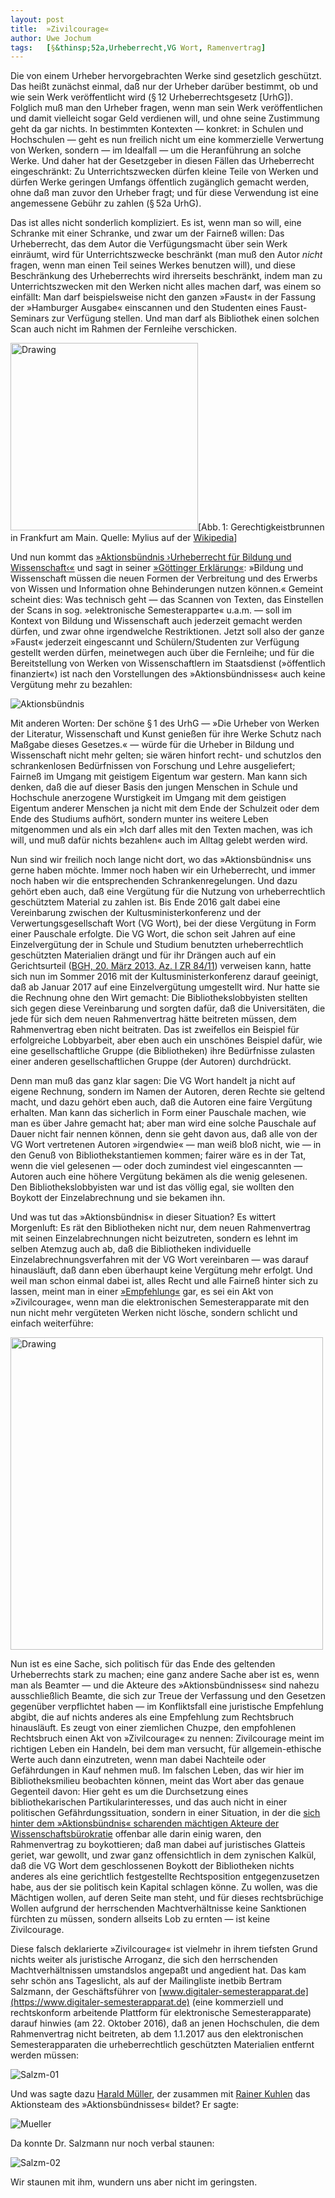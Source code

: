 ```yaml
---
layout:	post
title:	»Zivilcourage«
author:	Uwe Jochum
tags:   [§&thinsp;52a,Urheberrecht,VG Wort, Ramenvertrag]
---
```


Die von einem Urheber hervorgebrachten Werke sind gesetzlich
geschützt. Das heißt zunächst einmal, daß nur der Urheber darüber
bestimmt, ob und wie sein Werk veröffentlicht wird (§&thinsp;12
Urheberrechtsgesetz [UrhG]). Folglich muß man den Urheber fragen,
wenn man sein Werk veröffentlichen und damit vielleicht sogar
Geld verdienen will, und ohne seine Zustimmung geht da gar
nichts. In bestimmten Kontexten — konkret: in Schulen und
Hochschulen — geht es nun freilich nicht um eine kommerzielle
Verwertung von Werken, sondern — im Idealfall — um die
Heranführung an solche Werke. Und daher hat der Gesetzgeber in
diesen Fällen das Urheberrecht eingeschränkt: Zu
Unterrichtszwecken dürfen kleine Teile von Werken und dürfen
Werke geringen Umfangs öffentlich zugänglich gemacht werden, ohne
daß man zuvor den Urheber fragt; und für diese Verwendung ist
eine angemessene Gebühr zu zahlen (§&thinsp;52a UrhG).

Das ist alles nicht sonderlich kompliziert. Es ist, wenn man so
will, eine Schranke mit einer Schranke, und zwar um der Fairneß
willen: Das Urheberrecht, das dem Autor die Verfügungsmacht über
sein Werk einräumt, wird für Unterrichtszwecke beschränkt (man
muß den Autor *nicht* fragen, wenn man einen Teil seines Werkes
benutzen will), und diese Beschränkung des Urheberrechts wird
ihrerseits beschränkt, indem man zu Unterrichtszwecken mit den
Werken nicht alles machen darf, was einem so einfällt: Man darf
beispielsweise nicht den ganzen »Faust« in der Fassung der
»Hamburger Ausgabe« einscannen und den Studenten eines
Faust-Seminars zur Verfügung stellen. Und man darf als Bibliothek
einen solchen Scan auch nicht im Rahmen der Fernleihe
verschicken.

<img
src="https://upload.wikimedia.org/wikipedia/commons/2/21/Frankfurt_Am_Main-Gerechtigkeitsbrunnen-Detail-Justitia_von_Westen-20110408.jpg"
alt="Drawing" style="width: 300px;"/>[Abb.&thinsp;1:
Gerechtigkeistbrunnen in Frankfurt am Main. Quelle: Mylius auf
der
[Wikipedia](https://commons.wikimedia.org/wiki/File:Frankfurt_Am_Main-Gerechtigkeitsbrunnen-Detail-Justitia_von_Westen-20110408.jpg#)]

Und nun kommt
das
[»Aktionsbündnis ›Urheberrecht für Bildung und Wissenschaft‹«](http://www.urheberrechtsbuendnis.de/index.html.de) und
sagt in
seiner
[»Göttinger Erklärung«](http://www.urheberrechtsbuendnis.de/ge.html.de):
»Bildung und Wissenschaft müssen die neuen Formen der Verbreitung
und des Erwerbs von Wissen und Information ohne Behinderungen
nutzen können.« Gemeint scheint dies: Was technisch geht — das
Scannen von Texten, das Einstellen der Scans in
sog. »elektronische Semesterapparte« u.a.m. — soll im Kontext von
Bildung und Wissenschaft auch jederzeit gemacht werden dürfen,
und zwar ohne irgendwelche Restriktionen. Jetzt soll also der
ganze »Faust« jederzeit eingescannt und Schülern/Studenten zur
Verfügung gestellt werden dürfen, meinetwegen auch über die
Fernleihe; und für die Bereitstellung von Werken von
Wissenschaftlern im Staatsdienst (»öffentlich finanziert«) ist
nach den Vorstellungen des »Aktionsbündnisses« auch keine
Vergütung mehr zu bezahlen:

![Aktionsbündnis](/5artikel/material/aktionsbuendnis-website-wissenschaftsschranke-2017-01-07.png)

Mit anderen Worten: Der schöne §&thinsp;1 des UrhG — »Die Urheber
von Werken der Literatur, Wissenschaft und Kunst genießen für
ihre Werke Schutz nach Maßgabe dieses Gesetzes.« — würde für die
Urheber in Bildung und Wissenschaft nicht mehr gelten; sie wären
hinfort recht- und schutzlos den schrankenlosen Bedürfnissen von
Forschung und Lehre ausgeliefert; Fairneß im Umgang mit geistigem
Eigentum war gestern.  Man kann sich denken, daß die auf dieser
Basis den jungen Menschen in Schule und Hochschule anerzogene
Wurstigkeit im Umgang mit dem geistigen Eigentum anderer Menschen
ja nicht mit dem Ende der Schulzeit oder dem Ende des Studiums
aufhört, sondern munter ins weitere Leben mitgenommen und als ein
»Ich darf alles mit den Texten machen, was ich will, und muß
dafür nichts bezahlen« auch im Alltag gelebt werden wird.

Nun sind wir freilich noch lange nicht dort, wo das
»Aktionsbündnis« uns gerne haben möchte. Immer noch haben wir ein
Urheberrecht, und immer noch haben wir die entsprechenden
Schrankenregelungen. Und dazu gehört eben auch, daß eine
Vergütung für die Nutzung von urheberrechtlich geschütztem
Material zu zahlen ist. Bis Ende 2016 galt dabei eine
Vereinbarung zwischen der Kultusministerkonferenz und der
Verwertungsgesellschaft Wort (VG Wort), bei der diese Vergütung
in Form einer Pauschale erfolgte. Die VG Wort, die schon seit
Jahren auf eine Einzelvergütung der in Schule und Studium
benutzten urheberrechtlich geschützten Materialien drängt und für
ihr Drängen auch auf ein Gerichtsurteil
([BGH, 20. März 2013, Az. I ZR 84/11](https://openjur.de/u/641887.html))
verweisen kann, hatte sich nun im Sommer 2016 mit der
Kultusministerkonferenz darauf geeinigt, daß ab Januar 2017 auf
eine Einzelvergütung umgestellt wird. Nur hatte sie die Rechnung
ohne den Wirt gemacht: Die Bibliothekslobbyisten stellten sich
gegen diese Vereinbarung und sorgten dafür, daß die
Universitäten, die jede für sich dem neuen Rahmenvertrag hätte
beitreten müssen, dem Rahmenvertrag eben nicht beitraten. Das ist
zweifellos ein Beispiel für erfolgreiche Lobbyarbeit, aber eben
auch ein unschönes Beispiel dafür, wie eine gesellschaftliche
Gruppe (die Bibliotheken) ihre Bedürfnisse zulasten einer anderen
gesellschaftlichen Gruppe (der Autoren) durchdrückt.

Denn man muß das ganz klar sagen: Die VG Wort handelt ja nicht
auf eigene Rechnung, sondern im Namen der Autoren, deren Rechte
sie geltend macht, und dazu gehört eben auch, daß die Autoren
eine faire Vergütung erhalten. Man kann das sicherlich in Form
einer Pauschale machen, wie man es über Jahre gemacht hat; aber
man wird eine solche Pauschale auf Dauer nicht fair nennen
können, denn sie geht davon aus, daß alle von der VG Wort
vertretenen Autoren »irgendwie« — man weiß bloß nicht, wie — in
den Genuß von Bibliothekstantiemen kommen; fairer wäre es in der
Tat, wenn die viel gelesenen — oder doch zumindest viel
eingescannten — Autoren auch eine höhere Vergütung bekämen als die
wenig gelesenen. Den Bibliothekslobbyisten war und ist das völlig
egal, sie wollten den Boykott der Einzelabrechnung und sie
bekamen ihn.

Und was tut das »Aktionsbündnis« in dieser Situation? Es wittert
Morgenluft: Es rät den Bibliotheken nicht nur, dem neuen
Rahmenvertrag mit seinen Einzelabrechnungen nicht beizutreten,
sondern es lehnt im selben Atemzug auch ab, daß die Bibliotheken
individuelle Einzelabrechnungsverfahren mit der VG Wort
vereinbaren — was darauf hinausläuft, daß dann eben überhaupt
keine Vergütung mehr erfolgt. Und weil man schon einmal dabei
ist, alles Recht und alle Fairneß hinter sich zu lassen, meint
man in
einer
[»Empfehlung«](http://www.urheberrechtsbuendnis.de/docs/ab-empfehlungen52a-rahmenvertrag-2016-v1-a4.pdf) gar,
es sei ein Akt von »Zivilcourage«, wenn man die elektronischen
Semesterapparate mit den nun nicht mehr vergüteten Werken nicht
lösche, sondern schlicht und einfach weiterführe:

<img
src="/5artikel/material/aktionsbuendnis-rahmenvertrag-zivilcourage-2017-01-07.png"
alt="Drawing" style="width: 500px;"/>

Nun ist es eine Sache, sich politisch für das Ende des geltenden
Urheberrechts stark zu machen; eine ganz andere Sache aber ist
es, wenn man als Beamter — und die Akteure des
»Aktionsbündnisses« sind nahezu ausschließlich Beamte, die sich
zur Treue der Verfassung und den Gesetzen gegenüber verpflichtet
haben — im Konfliktsfall eine juristische Empfehlung abgibt, die
auf nichts anderes als eine Empfehlung zum Rechtsbruch
hinausläuft. Es zeugt von einer ziemlichen Chuzpe, den
empfohlenen Rechtsbruch einen Akt von »Zivilcourage« zu nennen:
Zivilcourage meint im richtigen Leben ein Handeln, bei dem man
versucht, für allgemein-ethische Werte auch dann einzutreten,
wenn man dabei Nachteile oder Gefährdungen in Kauf nehmen muß. Im
falschen Leben, das wir hier im Bibliotheksmilieu beobachten
können, meint das Wort aber das genaue Gegenteil davon: Hier geht
es um die Durchsetzung eines bibliothekarischen
Partikularinteresses, und das auch nicht in einer politischen
Gefährdungssituation, sondern in einer Situation, in der
die
[sich hinter dem »Aktionsbündnis« scharenden mächtigen Akteure der Wissenschaftsbürokratie](https://de.wikipedia.org/wiki/Aktionsb%C3%BCndnis_Urheberrecht_f%C3%BCr_Bildung_und_Wissenschaft) offenbar
alle darin einig waren, den Rahmenvertrag zu boykottieren; daß
man dabei auf juristisches Glatteis geriet, war gewollt, und zwar
ganz offensichtlich in dem zynischen Kalkül, daß die VG Wort dem
geschlossenen Boykott der Bibliotheken nichts anderes als eine
gerichtlich festgestellte Rechtsposition entgegenzusetzen habe,
aus der sie politisch kein Kapital schlagen könne. Zu wollen, was
die Mächtigen wollen, auf deren Seite man steht, und für dieses
rechtsbrüchige Wollen aufgrund der herrschenden Machtverhältnisse
keine Sanktionen fürchten zu müssen, sondern allseits Lob zu
ernten — ist keine Zivilcourage.

Diese falsch deklarierte »Zivilcourage« ist vielmehr in ihrem
tiefsten Grund nichts weiter als juristische Arroganz, die sich
den herrschenden Machtverhältnissen umstandslos angepaßt und
angedient hat.  Das kam sehr schön ans Tageslicht, als auf der
Mailingliste inetbib Bertram Salzmann, der Geschäftsführer
von
[www.digitaler-semesterapparat.de](https://www.digitaler-semesterapparat.de) (eine
kommerziell und rechtskonform arbeitende Plattform für
elektronische Semesterapparate) darauf hinwies (am 22. Oktober
2016), daß an jenen Hochschulen, die dem Rahmenvertrag nicht
beitreten, ab dem 1.1.2017 aus den elektronischen
Semesterapparaten die urheberrechtlich geschützten Materialien
entfernt werden müssen:

![Salzm-01](/5artikel/material/rahmenvertrag-inetbib-salzmann-01-2017-01-07.png)

Und was sagte
dazu
[Harald Müller](https://de.wikipedia.org/wiki/Harald_M%C3%BCller_(Jurist)),
der zusammen
mit [Rainer Kuhlen](https://de.wikipedia.org/wiki/Rainer_Kuhlen)
das Aktionsteam des »Aktionsbündnisses« bildet? Er sagte:

![Mueller](/5artikel/material/rahmenvertrag-inetbib-mueller-2017-01-07_13-02-06.png)

Da konnte Dr. Salzmann nur noch verbal staunen:

![Salzm-02](/5artikel/material/rahmenvertrag-inetbib-salzmann-02-2017-01-07_13-03-21.png)

Wir staunen mit ihm, wundern uns aber nicht im geringsten. 

